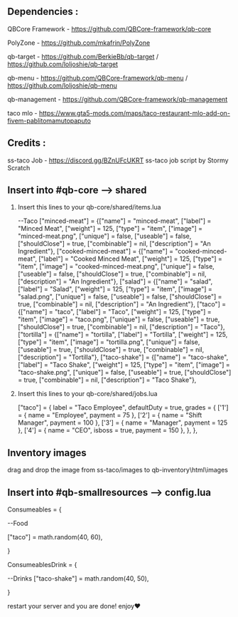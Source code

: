 ## Dependencies :

QBCore Framework - https://github.com/QBCore-framework/qb-core

PolyZone - https://github.com/mkafrin/PolyZone

qb-target - https://github.com/BerkieBb/qb-target / https://github.com/loljoshie/qb-target

qb-menu - https://github.com/QBCore-framework/qb-menu / https://github.com/loljoshie/qb-menu

qb-management - https://github.com/QBCore-framework/qb-management

taco mlo - https://www.gta5-mods.com/maps/taco-restaurant-mlo-add-on-fivem-pablitomamutopaputo

## Credits : 

ss-taco Job  - https://discord.gg/BZnUFcUKRT
ss-taco job script by Stormy Scratch

## Insert into #qb-core --> shared
1. Insert this lines to your qb-core/shared/items.lua

	--Taco
	["minced-meat"] 				 = {["name"] = "minced-meat", 			 	  	["label"] = "Minced Meat", 				["weight"] = 125, 		["type"] = "item", 		["image"] = "minced-meat.png", 		    ["unique"] = false, 	["useable"] = false, 	["shouldClose"] = true,    ["combinable"] = nil,   ["description"] = "An Ingredient"},
	["cooked-minced-meat"] 			 = {["name"] = "cooked-minced-meat", 			["label"] = "Cooked Minced Meat", 		["weight"] = 125, 		["type"] = "item", 		["image"] = "cooked-minced-meat.png", 	["unique"] = false, 	["useable"] = false, 	["shouldClose"] = true,    ["combinable"] = nil,   ["description"] = "An Ingredient"},
	["salad"] 			 			 = {["name"] = "salad", 						["label"] = "Salad", 					["weight"] = 125, 		["type"] = "item", 		["image"] = "salad.png", 				["unique"] = false, 	["useable"] = false, 	["shouldClose"] = true,    ["combinable"] = nil,   ["description"] = "An Ingredient"},
	["taco"] 			 			 = {["name"] = "taco", 							["label"] = "Taco", 					["weight"] = 125, 		["type"] = "item", 		["image"] = "taco.png", 				["unique"] = false, 	["useable"] = true, 	["shouldClose"] = true,    ["combinable"] = nil,   ["description"] = "Taco"},
	["tortilla"] 			 		 = {["name"] = "tortilla", 						["label"] = "Tortilla", 				["weight"] = 125, 		["type"] = "item", 		["image"] = "tortilla.png", 			["unique"] = false, 	["useable"] = true, 	["shouldClose"] = true,    ["combinable"] = nil,   ["description"] = "Tortilla"},
	["taco-shake"] 			 		 = {["name"] = "taco-shake", 					["label"] = "Taco Shake", 				["weight"] = 125, 		["type"] = "item", 		["image"] = "taco-shake.png", 			["unique"] = false, 	["useable"] = true, 	["shouldClose"] = true,    ["combinable"] = nil,   ["description"] = "Taco Shake"},

2. Insert this lines to your qb-core/shared/jobs.lua

    ["taco"] = {
		label = "Taco Employee",
		defaultDuty = true,
		grades = {
			['1'] = {
                name = "Employee",
                payment = 75
            },
			['2'] = {
                name = "Shift Manager",
                payment = 100
            },
			['3'] = {
                name = "Manager",
                payment = 125
            },
			['4'] = {
                name = "CEO",
				isboss = true,
                payment = 150
            },
        },
	},


## Inventory images

drag and drop the image from ss-taco/images to qb-inventory\html\images

## Insert into #qb-smallresources --> config.lua

Consumeables = {

--Food 

["taco"] = math.random(40, 60),

}

ConsumeablesDrink = {

--Drinks
["taco-shake"] = math.random(40, 50),

}

restart your server and you are done! enjoy❤

